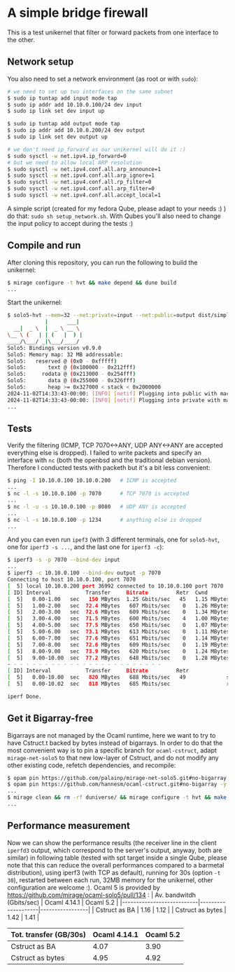 # A simple bridge firewall

This is a test unikernel that filter or forward packets from one interface to the other.

## Network setup
You also need to set a network environment (as root or with `sudo`):
```bash
# we need to set up two interfaces on the same subnet
$ sudo ip tuntap add input mode tap
$ sudo ip addr add 10.10.0.100/24 dev input
$ sudo ip link set dev input up

$ sudo ip tuntap add output mode tap
$ sudo ip addr add 10.10.0.200/24 dev output
$ sudo ip link set dev output up

# we don't need ip_forward as our unikernel will do it :)
$ sudo sysctl -w net.ipv4.ip_forward=0
# but we need to allow local ARP resolution
$ sudo sysctl -w net.ipv4.conf.all.arp_announce=1
$ sudo sysctl -w net.ipv4.conf.all.arp_ignore=1
$ sudo sysctl -w net.ipv4.conf.all.rp_filter=0
$ sudo sysctl -w net.ipv4.conf.all.arp_filter=0
$ sudo sysctl -w net.ipv4.conf.all.accept_local=1
```

A simple script (created for my fedora Qube, please adapt to your needs :) ) do that: `sudo sh setup_network.sh`. With Qubes you'll also need to change the input policy to accept during the tests :)

## Compile and run
After cloning this repository, you can run the following to build the unikernel:
```bash
$ mirage configure -t hvt && make depend && dune build
...
```

Start the unikernel:
```bash
$ solo5-hvt --mem=32 --net:private=input --net:public=output dist/simple-fw.hvt
            |      ___|
  __|  _ \  |  _ \ __ \
\__ \ (   | | (   |  ) |
____/\___/ _|\___/____/
Solo5: Bindings version v0.9.0
Solo5: Memory map: 32 MB addressable:
Solo5:   reserved @ (0x0 - 0xfffff)
Solo5:       text @ (0x100000 - 0x212fff)
Solo5:     rodata @ (0x213000 - 0x254fff)
Solo5:       data @ (0x255000 - 0x326fff)
Solo5:       heap >= 0x327000 < stack < 0x2000000
2024-11-02T14:33:43-00:00: [INFO] [netif] Plugging into public with mac 42:96:de:49:a0:58 mtu 1500
2024-11-02T14:33:43-00:00: [INFO] [netif] Plugging into private with mac fa:70:42:31:60:fe mtu 1500
...
```

## Tests
Verify the filtering (ICMP, TCP 7070<->ANY, UDP ANY<->ANY are accepted everything else is dropped).
I failed to write packets and specify an interface with `nc` (both the openbsd and the traditional debian version).
Therefore I conducted tests with packeth but it's a bit less convenient:
```bash
$ ping -I 10.10.0.100 10.10.0.200   # ICMP is accepted
...
$ nc -l -s 10.10.0.100 -p 7070      # TCP 7070 is accepted
...
$ nc -l -u -s 10.10.0.100 -p 8080   # UDP ANY is accepted
...
$ nc -l -s 10.10.0.100 -p 1234      # anything else is dropped
...
```

And you can even run `ipef3` (with 3 different terminals, one for `solo5-hvt`, one for `iperf3 -s ...`, and the last one for `iperf3 -c`):
```bash
$ iperf3 -s -p 7070 --bind-dev input
...
$ iperf3 -c 10.10.0.100 --bind-dev output -p 7070
Connecting to host 10.10.0.100, port 7070
[  5] local 10.10.0.200 port 36992 connected to 10.10.0.100 port 7070
[ ID] Interval           Transfer     Bitrate         Retr  Cwnd
[  5]   0.00-1.00   sec   150 MBytes  1.25 Gbits/sec   45   1.15 MBytes
[  5]   1.00-2.00   sec  72.4 MBytes   607 Mbits/sec    0   1.26 MBytes
[  5]   2.00-3.00   sec  72.6 MBytes   609 Mbits/sec    0   1.34 MBytes
[  5]   3.00-4.00   sec  71.5 MBytes   600 Mbits/sec    4   1.00 MBytes
[  5]   4.00-5.00   sec  77.5 MBytes   650 Mbits/sec    0   1.07 MBytes
[  5]   5.00-6.00   sec  73.1 MBytes   613 Mbits/sec    0   1.11 MBytes
[  5]   6.00-7.00   sec  77.6 MBytes   651 Mbits/sec    0   1.14 MBytes
[  5]   7.00-8.00   sec  72.6 MBytes   609 Mbits/sec    0   1.19 MBytes
[  5]   8.00-9.00   sec  73.9 MBytes   620 Mbits/sec    0   1.24 MBytes
[  5]   9.00-10.00  sec  77.2 MBytes   648 Mbits/sec    0   1.28 MBytes
- - - - - - - - - - - - - - - - - - - - - - - - -
[ ID] Interval           Transfer     Bitrate         Retr
[  5]   0.00-10.00  sec   820 MBytes   688 Mbits/sec   49             sender
[  5]   0.00-10.02  sec   818 MBytes   685 Mbits/sec                  receiver

iperf Done.
```

## Get it Bigarray-free

Bigarrays are not managed by the Ocaml runtime, here we want to try to have Cstruct.t backed by bytes instead of bigarrays. In order to do that the most convenient way is to pin a specific branch for `ocaml-cstruct`, adapt `mirage-net-solo5` to that new low-layer of Cstruct, and do not modify any other existing code, refetch dependencies, and recompile:
```bash
$ opam pin https://github.com/palainp/mirage-net-solo5.git#no-bigarray -n
$ opam pin https://github.com/hannesm/ocaml-cstruct.git#no-bigarray -y
...
$ mirage clean && rm -rf duniverse/ && mirage configure -t hvt && make depend && dune build
...
```

## Performance measurement

Now we can show the performance results (the receiver line in the client `iperfd3` output, which correspond to the server's output, anyway, both are similar) in following table (tested with spt target inside a single Qube, please note that this can reduce the overall performances compared to a barmetal distribution), using iperf3 (with TCP as default), running for 30s (option `-t 30`), restarted between each run, 32MB memory for the unikernel, other configuration are welcome :). Ocaml 5 is provided by https://github.com/mirage/ocaml-solo5/pull/134 :
| Av. bandwitdh (Gbits/sec) |     Ocaml 4.14.1   |     Ocaml 5.2   |
|---------------------------|--------------------|-----------------|
| Cstruct as BA             |      1.16          |      1.12       |
| Cstruct as bytes          |      1.42          |      1.41       |

| Tot. transfer (GB/30s) |     Ocaml 4.14.1   |     Ocaml 5.2   |
|------------------------|--------------------|-----------------|
| Cstruct as BA          |       4.07         |      3.90       |
| Cstruct as bytes       |       4.95         |      4.92       |
